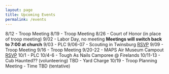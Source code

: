```yaml
---
layout: page
title: Upcoming Events
permalink: /events
---
```


8/12 - Troop Meeting
8/19 - Troop Meeting
8/26 - Court of Honor (in place of troop meeting)
9/02 - Labor Day, no meeting  **Meetings will switch back to 7:00 at church**
9/03 - PLC
9/06-07 - Scouting in Twinsburg [RSVP](https://forms.gle/YUt9AmCVxDkaFjhK6)
9/09 - Troop Meeting
9/16 - Troop Meeting
9/20-22 - MAPS Air Museum Campout [RSVP](https://forms.gle/qvMuuvygcs7wBhcw7)
10/1 - PLC
10/4-6 - Tough As Nails Camporee @ Firelands
10/11-13 - Cub Haunted??  (volunteering)
TBD - Yard Charge
10/19 - Troop Planning Meeting - Time TBD (tentative)

